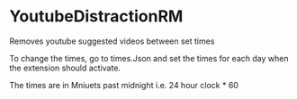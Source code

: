 # YoutubeDistractionRM
Removes youtube suggested videos between set times


To change the times, go to times.Json and set the times for each day when the extension should activate. 

The times are in Mniuets past midnight i.e. 24 hour clock * 60
